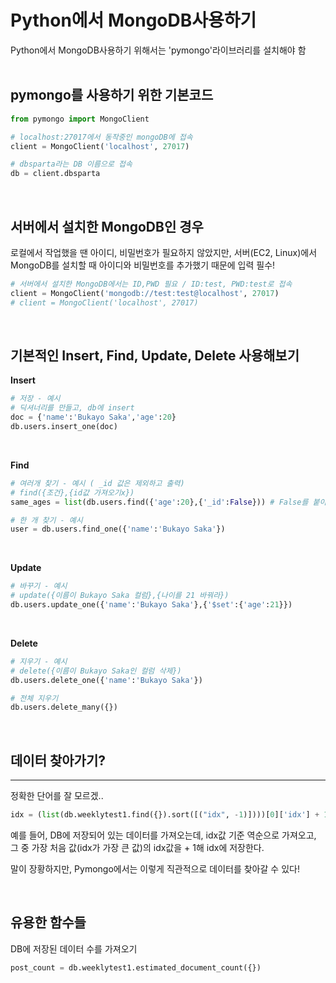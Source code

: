 # Python에서 MongoDB사용하기

Python에서 MongoDB사용하기 위해서는 'pymongo'라이브러리를 설치해야 함
<br><br>

## pymongo를 사용하기 위한 기본코드

``` python
from pymongo import MongoClient

# localhost:27017에서 동작중인 mongoDB에 접속
client = MongoClient('localhost', 27017)

# dbsparta라는 DB 이름으로 접속
db = client.dbsparta
```

<br>

## 서버에서 설치한 MongoDB인 경우

로컬에서 작업했을 땐 아이디, 비밀번호가 필요하지 않았지만, 서버(EC2, Linux)에서 MongoDB를 설치할 때 아이디와 비밀번호를 추가했기 때문에 입력 필수!

``` python
# 서버에서 설치한 MongoDB에서는 ID,PWD 필요 / ID:test, PWD:test로 접속
client = MongoClient('mongodb://test:test@localhost', 27017)
# client = MongoClient('localhost', 27017)
```

<br>

## 기본적인 Insert, Find, Update, Delete 사용해보기
**Insert**
``` python
# 저장 - 예시
# 딕셔너리를 만들고, db에 insert
doc = {'name':'Bukayo Saka','age':20}
db.users.insert_one(doc)
```

<br>

**Find**
``` python
# 여러개 찾기 - 예시 ( _id 값은 제외하고 출력)
# find({조건},{id값 가져오기x}) 
same_ages = list(db.users.find({'age':20},{'_id':False})) # False를 붙이면 가져오지 않음

# 한 개 찾기 - 예시
user = db.users.find_one({'name':'Bukayo Saka'})
```

<br>

**Update**
``` python
# 바꾸기 - 예시
# update({이름이 Bukayo Saka 컬럼},{나이를 21 바꿔라})
db.users.update_one({'name':'Bukayo Saka'},{'$set':{'age':21}})
```

<br>

**Delete**
``` python
# 지우기 - 예시
# delete({이름이 Bukayo Saka인 컬럼 삭제})
db.users.delete_one({'name':'Bukayo Saka'})

# 전체 지우기
db.users.delete_many({})
```

<br>

## 데이터 찾아가기? 
****  
정확한 단어를 잘 모르겠..


``` python
idx = (list(db.weeklytest1.find({}).sort([("idx", -1)])))[0]['idx'] + 1
```
예를 들어, DB에 저장되어 있는 데이터를 가져오는데, idx값 기준 역순으로 가져오고, 그 중 가장 처음 값(idx가 가장 큰 값)의 idx값을 + 1해 idx에 저장한다.

말이 장황하지만, Pymongo에서는 이렇게 직관적으로 데이터를 찾아갈 수 있다!

<br>

## 유용한 함수들

DB에 저장된 데이터 수를 가져오기
``` python
post_count = db.weeklytest1.estimated_document_count({})
```